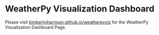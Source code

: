 # WeatherPy Visualization Dashboard

Please visit [kimberlyjharrison.github.io/weatherpyviz](https://kimberlyjharrison.github.io/weatherpyviz/) for the WeatherPy Visualization Dashboard Page. 
